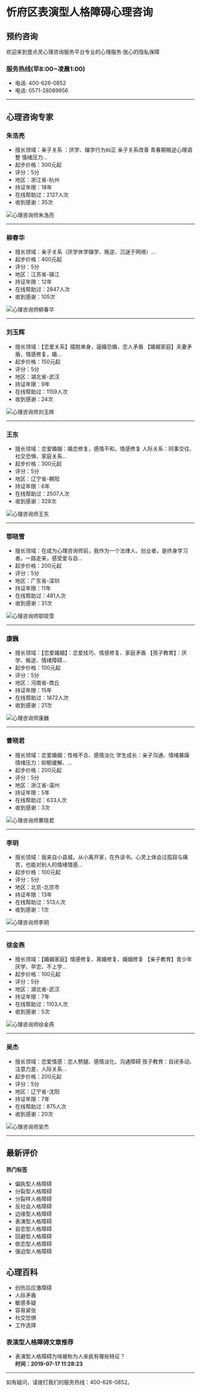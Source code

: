 # 忻府区表演型人格障碍心理咨询

## 预约咨询

欢迎来到壹点灵心理咨询服务平台专业的心理服务·放心的隐私保障

### 服务热线(早8:00~凌晨1:00)

- 电话: 400-626-0852
- 电话: 0571-28089956

---

## 心理咨询专家

### 朱浩亮 
- 擅长领域：亲子关系 ：厌学、辍学行为纠正 亲子关系改善 青春期叛逆心理调整 情绪压力...
- 起步价格：300元起
- 评分：5分
- 地区：浙江省-杭州
- 持证年限：18年
- 在线帮助过：2127人次
- 收到感谢：35次

![心理咨询师朱浩亮](https://img.ydlcdn.com/file/2015/09/43a596a8a5cf12df.jpg!s120x120)

---

### 柳春华 
- 擅长领域：亲子关系（厌学休学辍学、叛逆、沉迷于网络）...
- 起步价格：400元起
- 评分：5分
- 地区：江苏省-镇江
- 持证年限：12年
- 在线帮助过：2847人次
- 收到感谢：105次

![心理咨询师柳春华](https://img.ydlcdn.com/file/2019/04/29/1n30p23rtxtdfbw8.jpg!s120x120)

---

### 刘玉辉 
- 擅长领域：【恋爱关系】摆脱单身，逼婚恐婚，恋人矛盾 【婚姻家庭】夫妻矛盾，情感修复，婚...
- 起步价格：150元起
- 评分：5分
- 地区：湖北省-武汉
- 持证年限：9年
- 在线帮助过：1159人次
- 收到感谢：24次

![心理咨询师刘玉辉](https://img.ydlcdn.com/file/2019/04/27/ip9vqtgt1k04espk.png!s120x120)

---

### 王东 
- 擅长领域：恋爱婚姻：婚恋修复，感情不和，情感修复 人际关系：同事交往、社交恐惧、家庭关系...
- 起步价格：300元起
- 评分：5分
- 地区：辽宁省-朝阳
- 持证年限：6年
- 在线帮助过：2507人次
- 收到感谢：329次

![心理咨询师王东](https://img.ydlcdn.com/file/2019/05/21/93m4dywqye0u8br2.png!s120x120)

---

### 鄂晓雪 
- 擅长领域：在成为心理咨询师前，我作为一个法律人、创业者，是终身学习者。一路走来，感受爱与自...
- 起步价格：200元起
- 评分：5分
- 地区：广东省-深圳
- 持证年限：11年
- 在线帮助过：481人次
- 收到感谢：31次

![心理咨询师鄂晓雪](https://img.ydlcdn.com/file/2019/08/37b6bd02a4d648758ab837031a6d7723.jpg!s120x120)

---

### 康巍 
- 擅长领域：【恋爱婚姻】：恋爱技巧、情感修复、家庭矛盾 【孩子教育】：厌学、叛逆、情绪障碍...
- 起步价格：100元起
- 评分：5分
- 地区：河南省-商丘
- 持证年限：15年
- 在线帮助过：1872人次
- 收到感谢：21次

![心理咨询师康巍](https://img.ydlcdn.com/file/2019/05/cb9e8c0c7ef34a9aae7273ba62b588ee.jpg!s120x120)

---

### 曹晓君 
- 擅长领域：恋爱婚姻：性格不合、感情淡化 学生成长：亲子沟通、情绪暴躁 情绪压力：抑郁缓解、...
- 起步价格：200元起
- 评分：5分
- 地区：浙江省-温州
- 持证年限：5年
- 在线帮助过：633人次
- 收到感谢：3次

![心理咨询师曹晓君](https://img.ydlcdn.com/file/2017/07/25/mx3gcecohmce962s.jpg!s120x120)

---

### 李玥 
- 擅长领域：我来自小县城，从小离开家，在外读书。心灵上体会过孤寂与痛苦，也能对别人的情绪情感...
- 起步价格：100元起
- 评分：5分
- 地区：北京-北京市
- 持证年限：13年
- 在线帮助过：513人次
- 收到感谢：1次

![心理咨询师李玥](https://img.ydlcdn.com/file/2017/08/31/x5ayx3i1c80c8aqv.jpg!s120x120)

---

### 徐金燕 
- 擅长领域：【婚姻家庭】情感修复、离婚修复、婚姻修复 【亲子教育】青少年厌学、早恋、不上学...
- 起步价格：100元起
- 评分：5分
- 地区：湖北省-武汉
- 持证年限：7年
- 在线帮助过：1103人次
- 收到感谢：5次

![心理咨询师徐金燕](https://img.ydlcdn.com/file/2021/06/18/dkwc1g7l5v3q9bqr.png!s120x120)

---

### 吴杰 
- 擅长领域：恋爱情感：恋人劈腿、感情淡化、沟通障碍 孩子教育：自闭多动、注意力差、人际关系...
- 起步价格：200元起
- 评分：5分
- 地区：辽宁省-沈阳
- 持证年限：7年
- 在线帮助过：875人次
- 收到感谢：20次

![心理咨询师吴杰](https://img.ydlcdn.com/file/2019/08/d77db7cb20ee4a35b675e28db2b57a56.jpg!s120x120)

---

## 最新评价

#### 热门标签

- 偏执型人格障碍
- 分裂型人格障碍
- 分裂样人格障碍
- 反社会人格障碍
- 边缘型人格障碍
- 表演型人格障碍
- 自恋型人格障碍
- 回避型人格障碍
- 依恋型人格障碍
- 强迫型人格障碍

## 心理百科
- 创伤后应激障碍
- 人际矛盾
- 敏感多疑
- 容易紧张
- 社交恐惧
- 工作选择

### 表演型人格障碍文章推荐 
- 表演型人格障碍为啥被称为人来疯有哪些特征？  
  **时间：2019-07-17 11:28:23**

---

如有疑问，请拨打我们的服务热线：400-626-0852。